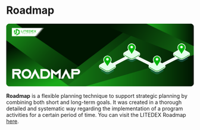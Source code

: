 # Roadmap

![](<.gitbook/assets/12. ROADMAP.svg>)

**Roadmap** is a flexible planning technique to support strategic planning by combining both short and long-term goals. It was created in a thorough detailed and systematic way regarding the implementation of a program activities for a certain period of time. You can visit the LITEDEX Roadmap [here](https://litedex.io/roadmap).

